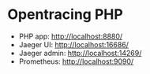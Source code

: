 # Opentracing PHP

- PHP app: <http://localhost:8880/>
- Jaeger UI: <http://localhost:16686/>
- Jaeger admin: <http://localhost:14269/>
- Prometheus: <http://localhost:9090/>
